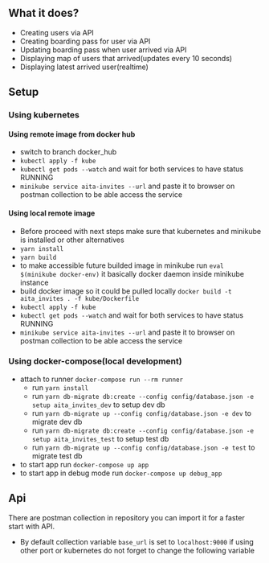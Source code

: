## What it does?

- Creating users via API
- Creating boarding pass for user via API
- Updating boarding pass when user arrived via API
- Displaying map of users that arrived(updates every 10 seconds)
- Displaying latest arrived user(realtime)

## Setup

### Using kubernetes

#### Using remote image from docker hub

- switch to branch docker_hub
- `kubectl apply -f kube`
- `kubectl get pods --watch` and wait for both services to have status RUNNING
- `minikube service aita-invites --url` and paste it to browser on postman collection to be able access the service

#### Using local remote image

- Before proceed with next steps make sure that kubernetes and minikube is installed or other alternatives
- `yarn install`
- `yarn build`
- to make accessible future builded image in minikube run `eval $(minikube docker-env)` it basically docker daemon inside minikube instance
- build docker image so it could be pulled locally `docker build -t aita_invites . -f kube/Dockerfile`
- `kubectl apply -f kube`
- `kubectl get pods --watch` and wait for both services to have status RUNNING
- `minikube service aita-invites --url` and paste it to browser on postman collection to be able access the service


### Using docker-compose(local development)

- attach to runner `docker-compose run --rm runner`
  - run `yarn install`
  - run `yarn db-migrate db:create --config config/database.json -e setup aita_invites_dev` to setup dev db
  - run `yarn db-migrate up --config config/database.json -e dev` to migrate dev db
  - run `yarn db-migrate db:create --config config/database.json -e setup aita_invites_test` to setup test db
  - run `yarn db-migrate up --config config/database.json -e test` to migrate test db
- to start app run `docker-compose up app`
- to start app in debug mode run `docker-compose up debug_app`


## Api

There are postman collection in repository you can import it for a faster start with API.
- By default collection variable `base_url` is set to `localhost:9000` if using other port or kubernetes do not forget to change the following variable
